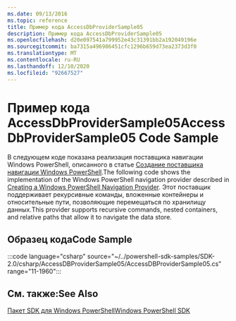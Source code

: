 ```yaml
---
ms.date: 09/13/2016
ms.topic: reference
title: Пример кода AccessDbProviderSample05
description: Пример кода AccessDbProviderSample05
ms.openlocfilehash: d20e097541a799952e43c31391bb2a192049196e
ms.sourcegitcommit: ba7315a496986451cfc1296b659d73ea2373d3f0
ms.translationtype: MT
ms.contentlocale: ru-RU
ms.lasthandoff: 12/10/2020
ms.locfileid: "92667527"
---
```

# <a name="accessdbprovidersample05-code-sample"></a><span data-ttu-id="c401e-103">Пример кода AccessDbProviderSample05</span><span class="sxs-lookup"><span data-stu-id="c401e-103">AccessDbProviderSample05 Code Sample</span></span>

<span data-ttu-id="c401e-104">В следующем коде показана реализация поставщика навигации Windows PowerShell, описанного в статье [Создание поставщика навигации Windows PowerShell](./creating-a-windows-powershell-navigation-provider.md).</span><span class="sxs-lookup"><span data-stu-id="c401e-104">The following code shows the implementation of the Windows PowerShell navigation provider described in [Creating a Windows PowerShell Navigation Provider](./creating-a-windows-powershell-navigation-provider.md).</span></span>
<span data-ttu-id="c401e-105">Этот поставщик поддерживает рекурсивные команды, вложенные контейнеры и относительные пути, позволяющие перемещаться по хранилищу данных.</span><span class="sxs-lookup"><span data-stu-id="c401e-105">This provider supports recursive commands, nested containers, and relative paths that allow it to navigate the data store.</span></span>

## <a name="code-sample"></a><span data-ttu-id="c401e-106">Образец кода</span><span class="sxs-lookup"><span data-stu-id="c401e-106">Code Sample</span></span>

:::code language="csharp" source="~/../powershell-sdk-samples/SDK-2.0/csharp/AccessDBProviderSample05/AccessDBProviderSample05.cs" range="11-1960":::

## <a name="see-also"></a><span data-ttu-id="c401e-107">См. также:</span><span class="sxs-lookup"><span data-stu-id="c401e-107">See Also</span></span>

[<span data-ttu-id="c401e-108">Пакет SDK для Windows PowerShell</span><span class="sxs-lookup"><span data-stu-id="c401e-108">Windows PowerShell SDK</span></span>](../windows-powershell-reference.md)
